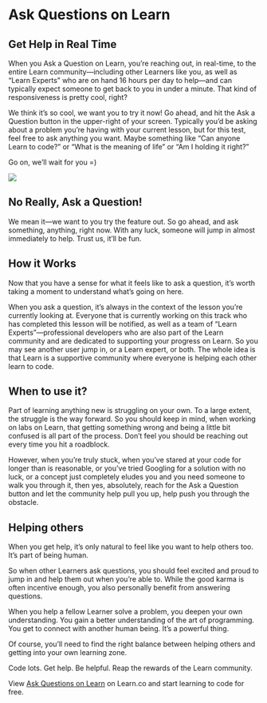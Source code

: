 # Ask Questions on Learn

## Get Help in Real Time

When you Ask a Question on Learn, you’re reaching out, in real-time, to the entire Learn community—including other Learners like you, as well as “Learn Experts” who are on hand 16 hours per day to help—and can typically expect someone to get back to you in under a minute. That kind of responsiveness is pretty cool, right? 

We think it’s so cool, we want you to try it now! Go ahead, and hit the Ask a Question button in the upper-right of your screen. Typically you’d be asking about a problem you’re having with your current lesson, but for this test, feel free to ask anything you want. Maybe something like “Can anyone Learn to code?” or “What is the meaning of life” or “Am I holding it right?” 

Go on, we’ll wait for you =)

![](http://curriculum-content.s3.amazonaws.com/intro-to-learn/try_ask_a_question.png)

## No Really, Ask a Question!

We mean it—we want to you try the feature out. So go ahead, and ask something, anything, right now. With any luck, someone will jump in almost immediately to help. Trust us, it’ll be fun.


## How it Works

Now that you have a sense for what it feels like to ask a question, it’s worth taking a moment to understand what’s going on here. 

When you ask a question, it’s always in the context of the lesson you’re currently looking at. Everyone that is currently working on this track who has completed this lesson will be notified, as well as a team of “Learn Experts”—professional developers who are also part of the Learn community and are dedicated to supporting your progress on Learn. So you may see another user jump in, or a Learn expert, or both. The whole idea is that Learn is a supportive community where everyone is helping each other learn to code. 

## When to use it?

Part of learning anything new is struggling on your own. To a large extent, the struggle is the way forward. So you should keep in mind, when working on labs on Learn, that getting something wrong and being a little bit confused is all part of the process. Don’t feel you should be reaching out every time you hit a roadblock. 

However, when you’re truly stuck, when you’ve stared at your code for longer than is reasonable, or you’ve tried Googling for a solution with no luck, or a concept just completely eludes you and you need someone to walk you through it, then yes, absolutely, reach for the Ask a Question button and let the community help pull you up, help push you through the obstacle.  

## Helping others

When you get help, it’s only natural to feel like you want to help others too. It’s part of being human. 

So when other Learners ask questions, you should feel excited and proud to jump in and help them out when you’re able to. While the good karma is often incentive enough, you also personally benefit from answering questions. 

When you help a fellow Learner solve a problem, you deepen your own understanding. You gain a better understanding of the art of programming. You get to connect with another human being. It’s a powerful thing. 

Of course, you’ll need to find the right balance between helping others and getting into your own learning zone. 

Code lots. Get help. Be helpful. Reap the rewards of the Learn community.

<p data-visibility='hidden'>View <a href='https://learn.co/lessons/ask-a-question' title='Ask Questions on Learn'>Ask Questions on Learn</a> on Learn.co and start learning to code for free.</p>
